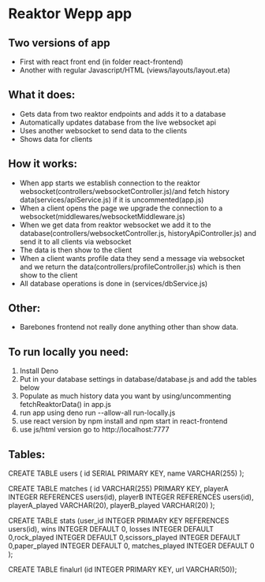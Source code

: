 # Reaktor Wepp app

## Two versions of app
- First with react front end (in folder react-frontend)
- Another with regular Javascript/HTML (views/layouts/layout.eta)

## What it does:
- Gets data from two reaktor endpoints and adds it to a database
- Automatically updates database from the live websocket api
- Uses another websocket to send data to the clients
- Shows data for clients

## How it works:
- When app starts we establish connection to the reaktor websocket(controllers/websocketController.js)/and fetch history data(services/apiService.js) if it is uncommented(app.js)
- When a client opens the page we upgrade the connection to a websocket(middlewares/websocketMiddleware.js)
- When we get data from reaktor websocket we add it to the database(controllers/websocketController.js, historyApiController.js) and send it to all clients via websocket
- The data is then show to the client
- When a client wants profile data they send a message via websocket and we return the data(controllers/profileController.js) which is then show to the client
- All database operations is done in (services/dbService.js)

## Other:
- Barebones frontend not really done anything other than show data.


## To run locally you need:
1. Install Deno
2. Put in your database settings in database/database.js and add the tables below
3. Populate as much history data you want by using/uncommenting fetchReaktorData() in app.js
4. run app using deno run --allow-all run-locally.js
5. use react version by npm install and npm start in react-frontend
6. use js/html version go to http://localhost:7777

## Tables:

CREATE TABLE users ( id SERIAL PRIMARY KEY, name VARCHAR(255) );

CREATE TABLE matches ( id VARCHAR(255) PRIMARY KEY, playerA INTEGER REFERENCES users(id), playerB INTEGER REFERENCES users(id), playerA_played VARCHAR(20), playerB_played VARCHAR(20) );

CREATE TABLE stats (user_id INTEGER PRIMARY KEY REFERENCES users(id), wins INTEGER DEFAULT 0, losses INTEGER DEFAULT 0,rock_played INTEGER DEFAULT 0,scissors_played INTEGER DEFAULT 0,paper_played INTEGER DEFAULT 0, matches_played INTEGER DEFAULT 0 );

CREATE TABLE finalurl (id INTEGER PRIMARY KEY, url VARCHAR(50));




